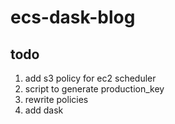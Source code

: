 # ecs-dask-blog


## todo

1. add s3 policy for ec2 scheduler
2. script to generate production_key
3. rewrite policies
4. add dask 